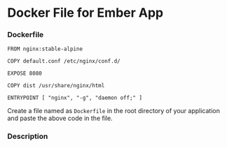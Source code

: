 # Docker File for Ember App


### Dockerfile
```
FROM nginx:stable-alpine

COPY default.conf /etc/nginx/conf.d/

EXPOSE 8080

COPY dist /usr/share/nginx/html

ENTRYPOINT [ "nginx", "-g", "daemon off;" ]

```
Create a file named as `Dockerfile` in the root directory of your application and paste the above code in the file.

### Description
